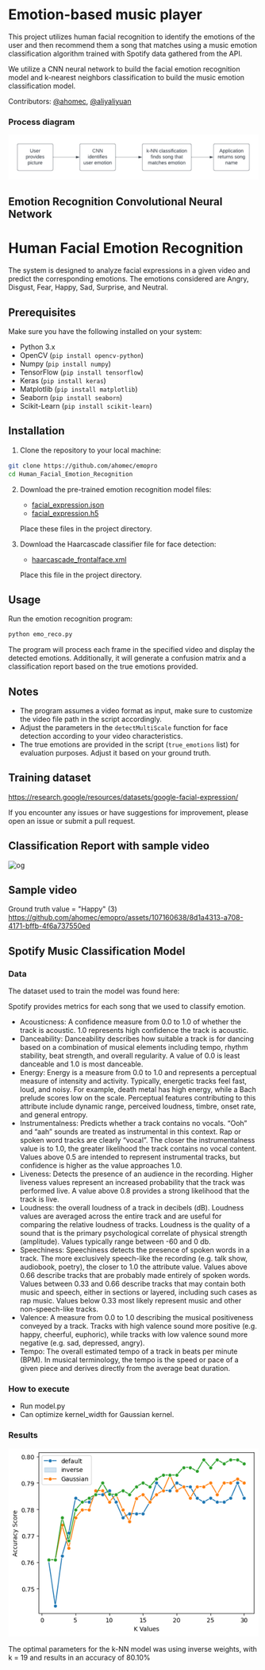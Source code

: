 # Emotion-based music player
This project utilizes human facial recognition to identify the emotions of the user and then recommend them a song that matches using a music emotion classification algorithm trained with Spotify data gathered from the API.

We utilize a CNN neural network to build the facial emotion recognition model and k-nearest neighbors classification to build the music emotion classification model.

Contributors: [@ahomec](https://github.com/ahomec), [@aliyaliyuan](https://github.com/aliyaliyuan)

### Process diagram
![Process Diagram](imgs/process-diagram.png)

## Emotion Recognition Convolutional Neural Network

# Human Facial Emotion Recognition
The system is designed to analyze facial expressions in a given video and predict the corresponding emotions. The emotions considered are Angry, Disgust, Fear, Happy, Sad, Surprise, and Neutral.

## Prerequisites

Make sure you have the following installed on your system:

- Python 3.x
- OpenCV (`pip install opencv-python`)
- Numpy (`pip install numpy`)
- TensorFlow (`pip install tensorflow`)
- Keras (`pip install keras`)
- Matplotlib (`pip install matplotlib`)
- Seaborn (`pip install seaborn`)
- Scikit-Learn (`pip install scikit-learn`)

## Installation

1. Clone the repository to your local machine:

```bash
git clone https://github.com/ahomec/emopro
cd Human_Facial_Emotion_Recognition
```

2. Download the pre-trained emotion recognition model files:
   - [facial_expression.json](/path/to/facial_expression.json)
   - [facial_expression.h5](/path/to/facial_expression.h5)
   
   Place these files in the project directory.

3. Download the Haarcascade classifier file for face detection:
   - [haarcascade_frontalface.xml](/path/to/haarcascade_frontalface.xml)
   
   Place this file in the project directory.

## Usage

Run the emotion recognition program:

```bash
python emo_reco.py
```

The program will process each frame in the specified video and display the detected emotions. Additionally, it will generate a confusion matrix and a classification report based on the true emotions provided.

## Notes

- The program assumes a video format as input, make sure to customize the video file path in the script accordingly.
- Adjust the parameters in the `detectMultiScale` function for face detection according to your video characteristics.
- The true emotions are provided in the script (`true_emotions` list) for evaluation purposes. Adjust it based on your ground truth.

## Training dataset
https://research.google/resources/datasets/google-facial-expression/ 

If you encounter any issues or have suggestions for improvement, please open an issue or submit a pull request.

## Classification Report with sample video
![og](https://github.com/ahomec/emopro/assets/107160638/b8b3b572-9e2a-47f2-9c44-5a9aac36827c)

## Sample video 
Ground truth value = "Happy" (3)
https://github.com/ahomec/emopro/assets/107160638/8d1a4313-a708-4171-bffb-4f6a737550ed


## Spotify Music Classification Model

### Data





The dataset used to train the model was found here:

Spotify provides metrics for each song that we used to classify emotion.

* Acousticness: A confidence measure from 0.0 to 1.0 of whether the track is acoustic. 1.0 represents high confidence the track is acoustic.
* Danceability: Danceability describes how suitable a track is for dancing based on a combination of musical elements including tempo, rhythm stability, beat strength, and overall regularity. A value of 0.0 is least danceable and 1.0 is most danceable.
* Energy: Energy is a measure from 0.0 to 1.0 and represents a perceptual measure of intensity and activity. Typically, energetic tracks feel fast, loud, and noisy. For example, death metal has high energy, while a Bach prelude scores low on the scale. Perceptual features contributing to this attribute include dynamic range, perceived loudness, timbre, onset rate, and general entropy.
* Instrumentalness: Predicts whether a track contains no vocals. “Ooh” and “aah” sounds are treated as instrumental in this context. Rap or spoken word tracks are clearly “vocal”. The closer the instrumentalness value is to 1.0, the greater likelihood the track contains no vocal content. Values above 0.5 are intended to represent instrumental tracks, but confidence is higher as the value approaches 1.0.
* Liveness: Detects the presence of an audience in the recording. Higher liveness values represent an increased probability that the track was performed live. A value above 0.8 provides a strong likelihood that the track is live.
* Loudness: the overall loudness of a track in decibels (dB). Loudness values are averaged across the entire track and are useful for comparing the relative loudness of tracks. Loudness is the quality of a sound that is the primary psychological correlate of physical strength (amplitude). Values typically range between -60 and 0 db.
* Speechiness: Speechiness detects the presence of spoken words in a track. The more exclusively speech-like the recording (e.g. talk show, audiobook, poetry), the closer to 1.0 the attribute value. Values above 0.66 describe tracks that are probably made entirely of spoken words. Values between 0.33 and 0.66 describe tracks that may contain both music and speech, either in sections or layered, including such cases as rap music. Values below 0.33 most likely represent music and other non-speech-like tracks.
* Valence: A measure from 0.0 to 1.0 describing the musical positiveness conveyed by a track. Tracks with high valence sound more positive (e.g. happy, cheerful, euphoric), while tracks with low valence sound more negative (e.g. sad, depressed, angry).
* Tempo: The overall estimated tempo of a track in beats per minute (BPM). In musical terminology, the tempo is the speed or pace of a given piece and derives directly from the average beat duration.

### How to execute
* Run model.py
* Can optimize kernel_width for Gaussian kernel.

### Results

![](imgs/k-fold-cv.png)

The optimal parameters for the k-NN model was using inverse weights, with k = 19 and results in an accuracy of 80.10%
